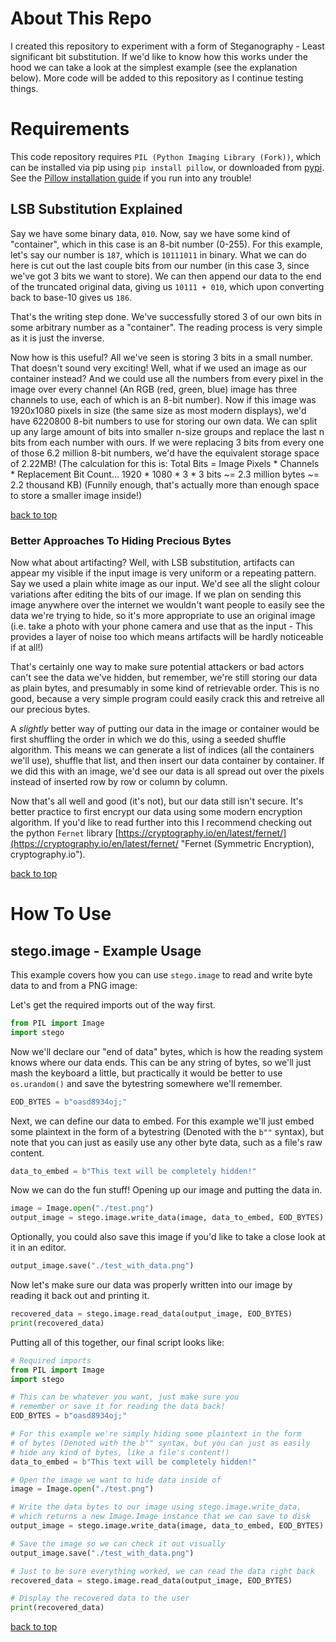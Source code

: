 <div id="top"></div>

# About This Repo

I created this repository to experiment with a form of Steganography - Least significant bit substitution. If we'd like to know how this works under the hood we can take a look at the simplest example (see the explanation below). More code will be added to this repository as I continue testing things.

# Requirements

This code repository requires `PIL (Python Imaging Library (Fork))`, which can be installed via pip using `pip install pillow`, or downloaded from [pypi](https://pypi.org/project/pillow/ "Pillow Pypi page"). See the [Pillow installation guide](https://pillow.readthedocs.io/en/latest/installation.html) if you run into any trouble!

## LSB Substitution Explained

Say we have some binary data, `010`. Now, say we have some kind of "container", which in this case is an 8-bit number (0-255). For this example, let's say our number is `187`, which is `10111011` in binary. What we can do here is cut out the last couple bits from our number (in this case 3, since we've got 3 bits we want to store). We can then append our data to the end of the truncated original data, giving us `10111 + 010`, which upon converting back to base-10 gives us `186`.

That's the writing step done. We've successfully stored 3 of our own bits in some arbitrary number as a "container". The reading process is very simple as it is just the inverse.

Now how is this useful? All we've seen is storing 3 bits in a small number. That doesn't sound very exciting! Well, what if we used an image as our container instead? And we could use all the numbers from every pixel in the image over every channel (An RGB (red, green, blue) image has three channels to use, each of which is an 8-bit number). Now if this image was 1920x1080 pixels in size (the same size as most modern displays), we'd have 6220800 8-bit numbers to use for storing our own data. We can split up any large amount of bits into smaller n-size groups and replace the last n bits from each number with ours. If we were replacing 3 bits from every one of those 6.2 million 8-bit numbers, we'd have the equivalent storage space of 2.22MB! (The calculation for this is: Total Bits = Image Pixels * Channels * Replacement Bit Count... 1920 * 1080 * 3 * 3 bits ~= 2.3 million bytes ~= 2.2 thousand KB) (Funnily enough, that's actually more than enough space to store a smaller image inside!)

<p><a href="#top">back to top</a></p>

### Better Approaches To Hiding Precious Bytes

Now what about artifacting? Well, with LSB substitution, artifacts can appear my visible if the input image is very uniform or a repeating pattern. Say we used a plain white image as our input. We'd see all the slight colour variations after editing the bits of our image. If we plan on sending this image anywhere over the internet we wouldn't want people to easily see the data we're trying to hide, so it's more appropriate to use an original image (i.e. take a photo with your phone camera and use that as the input - This provides a layer of noise too which means artifacts will be hardly noticeable if at all!)

That's certainly one way to make sure potential attackers or bad actors can't see the data we've hidden, but remember, we're still storing our data as plain bytes, and presumably in some kind of retrievable order. This is no good, because a very simple program could easily crack this and retreive all our precious bytes.

A *slightly* better way of putting our data in the image or container would be first shuffling the order in which we do this, using a seeded shuffle algorithm. This means we can generate a list of indices (all the containers we'll use), shuffle that list, and then insert our data container by container. If we did this with an image, we'd see our data is all spread out over the pixels instead of inserted row by row or column by column.

Now that's all well and good (it's not), but our data still isn't secure. It's better practice to first encrypt our data using some modern encryption algorithm. If you'd like to read further into this I recommend checking out the python `Fernet` library [https://cryptography.io/en/latest/fernet/](https://cryptography.io/en/latest/fernet/ "Fernet (Symmetric Encryption), cryptography.io").

<p><a href="#top">back to top</a></p>

# How To Use

## stego.image - Example Usage

This example covers how you can use `stego.image` to read and write byte data to and from a PNG image:

Let's get the required imports out of the way first.

```python
from PIL import Image
import stego
```

Now we'll declare our "end of data" bytes, which is how the reading system knows where our data ends. This can be any string of bytes, so we'll just mash the keyboard a little, but practically it would be better to use `os.urandom()` and save the bytestring somewhere we'll remember.

```python
EOD_BYTES = b"oasd8934oj;"
```

Next, we can define our data to embed. For this example we'll just embed some plaintext in the form of a bytestring (Denoted with the `b""` syntax), but note that you can just as easily use any other byte data, such as a file's raw content.

```python
data_to_embed = b"This text will be completely hidden!"
```

Now we can do the fun stuff! Opening up our image and putting the data in.

```python
image = Image.open("./test.png")
output_image = stego.image.write_data(image, data_to_embed, EOD_BYTES)
```

Optionally, you could also save this image if you'd like to take a close look at it in an editor.

```python
output_image.save("./test_with_data.png")
```

Now let's make sure our data was properly written into our image by reading it back out and printing it.

```python
recovered_data = stego.image.read_data(output_image, EOD_BYTES)
print(recovered_data)
```

Putting all of this together, our final script looks like:

```python
# Required imports
from PIL import Image
import stego

# This can be whatever you want, just make sure you
# remember or save it for reading the data back!
EOD_BYTES = b"oasd8934oj;"

# For this example we're simply hiding some plaintext in the form
# of bytes (Denoted with the b"" syntax, but you can just as easily
# hide any kind of bytes, like a file's content!)
data_to_embed = b"This text will be completely hidden!"

# Open the image we want to hide data inside of
image = Image.open("./test.png")

# Write the data bytes to our image using stego.image.write_data,
# which returns a new Image.Image instance that we can save to disk
output_image = stego.image.write_data(image, data_to_embed, EOD_BYTES)

# Save the image so we can check it out visually
output_image.save("./test_with_data.png")

# Just to be sure everything worked, we can read the data right back
recovered_data = stego.image.read_data(output_image, EOD_BYTES)

# Display the recovered data to the user
print(recovered_data)
```

<p><a href="#top">back to top</a></p>
